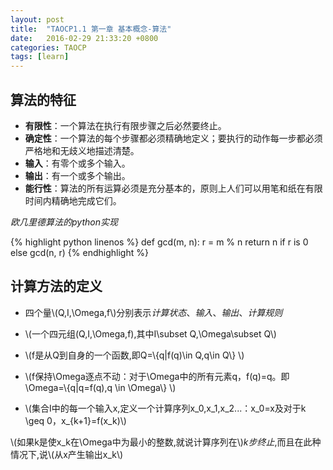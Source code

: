 ```yaml
---
layout: post
title:  "TAOCP1.1 第一章 基本概念-算法"
date:   2016-02-29 21:33:20 +0800
categories: TAOCP
tags: [learn]
---
```


<script type="text/javascript" src="http://cdn.mathjax.org/mathjax/latest/MathJax.js?config=default"></script>


## 算法的特征

- **有限性**：一个算法在执行有限步骤之后必然要终止。
- **确定性**：一个算法的每个步骤都必须精确地定义；要执行的动作每一步都必须严格地和无歧义地描述清楚。
- **输入**：有零个或多个输入。
- **输出**：有一个或多个输出。
- **能行性**：算法的所有运算必须是充分基本的，原则上人们可以用笔和纸在有限时间内精确地完成它们。

*欧几里德算法的python实现*

{% highlight python linenos %}
def gcd(m, n):
    r = m % n
    return n if r is 0 else gcd(n, r)
{% endhighlight %}

## 计算方法的定义

- 四个量\\(Q,I,\Omega,f\\)分别表示*计算状态*、*输入*、*输出*、*计算规则*

- \\(一个四元组(Q,I,\Omega,f),其中I\subset Q,\Omega\subset Q\\)
- \\(f是从Q到自身的一个函数,即Q=\\{q\|f(q)\in Q,q\in Q\\} \\)
- \\(f保持\Omega逐点不动：对于\Omega中的所有元素q，f(q)=q。即\Omega=\\{q\|q=f(q),q \in \Omega\\} \\)
- \\(集合I中的每一个输入x,定义一个计算序列x\_0,x\_1,x\_2...：x\_0=x及对于k \geq 0，x\_{k+1}=f(x\_k)\\)

\\(如果k是使x\_k在\Omega中为最小的整数,就说计算序列在\\)*k步终止*,而且在此种情况下,说\\(从x产生输出x\_k\\)
